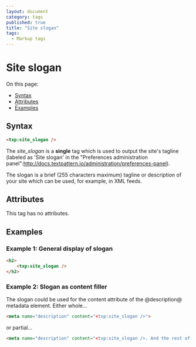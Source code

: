 ```yaml
---
layout: document
category: tags
published: true
title: "Site slogan"
tags:
  - Markup tags
---
```


# Site slogan

On this page:

* [Syntax](#user-content-syntax)
* [Attributes](#user-content-attributes)
* [Examples](#user-content-examples)

## Syntax

```html
<txp:site_slogan />
```

The *site_slogan* is a __single__ tag which is used to output the site's tagline (labeled as 'Site slogan' in the "Preferences administration panel":http://docs.textpattern.io/administration/preferences-panel).

The slogan is a brief (255 characters maximum) tagline or description of your site which can be used, for example, in XML feeds.

## Attributes

This tag has no attributes.

## Examples

### Example 1: General display of slogan

```html
<h2>
    <txp:site_slogan />
</h2>
```

### Example 2: Slogan as content filler

The slogan could be used for the content attribute of the @description@ metadata element. Either whole...

```html
<meta name="description" content="<txp:site_slogan />">
```

or partial...

```html
<meta name="description" content="<txp:site_slogan />. And the rest of your pithy description would go here.">
